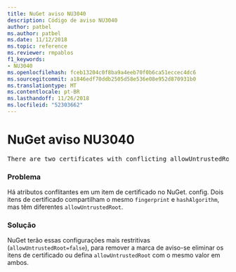 ```yaml
---
title: NuGet aviso NU3040
description: Código de aviso NU3040
author: patbel
ms.author: patbel
ms.date: 11/12/2018
ms.topic: reference
ms.reviewer: rmpablos
f1_keywords:
- NU3040
ms.openlocfilehash: fceb13204c0f8ba9a4eeb70f0b6ca51eccec4dc6
ms.sourcegitcommit: a1846edf70ddb2505d58e536e08e952d870931b0
ms.translationtype: MT
ms.contentlocale: pt-BR
ms.lasthandoff: 11/26/2018
ms.locfileid: "52303662"
---
```

# <a name="nuget-warning-nu3040"></a>NuGet aviso NU3040

<pre>There are two certificates with conflicting allowUntrustedRoot attributes in the computed settings. The allowUntrustedRoot attribute is going to be set to false. Certificate: SHA256-3F9001EA83C560D712C24CF213C3D312CB3BFF51EE89435D3430BD06B5D0EECE</pre>

### <a name="issue"></a>Problema

Há atributos conflitantes em um item de certificado no NuGet. config. Dois itens de certificado compartilham o mesmo `fingerprint` e `hashAlgorithm`, mas têm diferentes `allowUntrustedRoot`.

### <a name="solution"></a>Solução

NuGet terão essas configurações mais restritivas (`allowUntrustedRoot=false`), para remover a marca de aviso-se eliminar os itens de certificado ou defina `allowUntrustedRoot` com o mesmo valor em ambos.